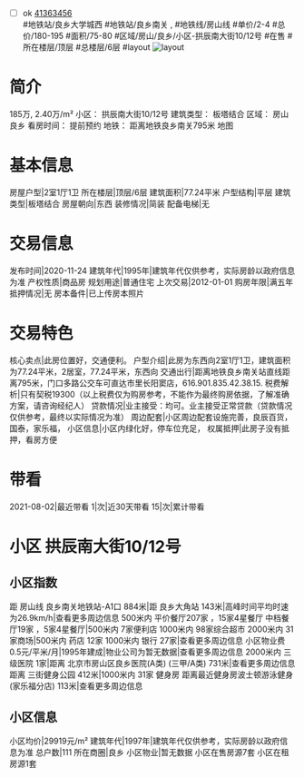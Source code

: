 - [ ] ok [41363456](https://bj.5i5j.com/ershoufang/41363456.html)  
 #地铁站/良乡大学城西 #地铁站/良乡南关 ,  #地铁线/房山线
#单价/2-4 #总价/180-195 #面积/75-80   #区域/房山/良乡/小区-拱辰南大街10/12号 #在售 #所在楼层/顶层 #总楼层/6层 #layout 
![layout](http://image16.5i5j.com/erp/house/4136/41363456/huxing/hdalcenl24cd9b5d.jpg_P5.jpg) 
# 简介 
 185万,  2.40万/m² 
小区： 拱辰南大街10/12号
建筑类型： 板塔结合
区域： 房山 良乡
看房时间： 提前预约
地铁： 距离地铁良乡南关795米 地图
# 基本信息 
 房屋户型|2室1厅1卫
所在楼层|顶层/6层
建筑面积|77.24平米
户型结构|平层
建筑类型|板塔结合
房屋朝向|东西
装修情况|简装
配备电梯|无
# 交易信息 
 发布时间|2020-11-24
建筑年代|1995年|建筑年代仅供参考，实际房龄以政府信息为准
产权性质|商品房
规划用途|普通住宅
上次交易|2012-01-01
购房年限|满五年
抵押情况|无
房本备件|已上传房本照片
# 交易特色 
 核心卖点|此房位置好，交通便利。
户型介绍|此房为东西向2室1厅1卫，建筑面积为77.24平米，2居室，77.24平米，东西向
交通出行|距离地铁良乡南关站直线距离795米，门口多路公交车可直达市里长阳窦店，616.901.835.42.38.15.
税费解析|只有契税19300（以上税费仅为购房参考，不能作为最终购房依据，了解准确方案，请咨询经纪人）
贷款情况|业主接受：均可。业主接受正常贷款（贷款情况仅供参考，最终以实际情况为准）
周边配套|小区周边配套设施完善，良辰百货，国泰，家乐福，
小区信息|小区内绿化好，停车位充足，
权属抵押|此房子没有抵押，看房方便
# 带看 
 2021-08-02|最近带看	 1|次|近30天带看	 15|次|累计带看
# 小区 拱辰南大街10/12号
## 小区指数 
 距 房山线 良乡南关地铁站-A1口 884米|距 良乡大角站 143米|高峰时间平均时速为26.9km/h|查看更多周边信息
500米内 平价餐厅207家 ，15家4星餐厅
中档餐厅19家 ，5家4星餐厅|500米内 7家便利店
1000米内 98家综合超市
2000米内 31家商场|500米内 药店 12家
1000米内 银行 27家|查看更多周边信息
小区物业费0.5元/平米/月|1995年建成|物业公司为暂无数据|查看更多周边信息
2000米内 三级医院 1家|距离 北京市房山区良乡医院(A类) (三甲/A类) 731米|查看更多周边信息
距离 三街健身公园 412米|1000米内 31家 健身房
距离最近健身房波士顿游泳健身(家乐福分店) 113米|查看更多周边信息
## 小区信息 
 小区均价|29919元/m²
建筑年代|1997年|建筑年代仅供参考，实际房龄以政府信息为准
总户数|111
所在商圈|良乡
小区物业|暂无数据
小区在售房源7套
小区在租房源1套
